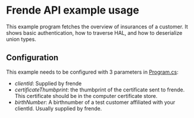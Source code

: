 # Frende API example usage

This example program fetches the overview of insurances of a customer.
It shows basic authentication, how to traverse HAL, and how to deserialize union types.

## Configuration
 
This example needs to be configured with 3 parameters in [Program.cs](https://github.com/Frende/Frende.ApiExample/blob/master/Frende.ApiExample/Program.cs#L24):

- _clientId_: Supplied by frende
- _certificateThumbprint_: the thumbprint of the certificate sent to frende. This certificate should be in the computer certificate store.
- _birthNumber_: A birthnumber of a test customer affiliated with your clientId. Usually supplied by frende.
